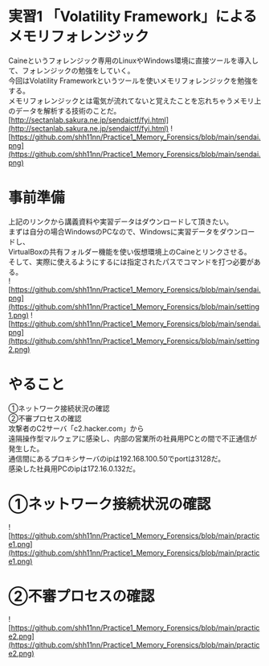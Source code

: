 # 実習1 「Volatility Framework」によるメモリフォレンジック
Caineというフォレンジック専用のLinuxやWindows環境に直接ツールを導入して、フォレンジックの勉強をしていく。<br>
今回はVolatility Frameworkというツールを使いメモリフォレンジックを勉強をする。<br>
メモリフォレンジックとは電気が流れてないと覚えたことを忘れちゃうメモリ上のデータを解析する技術のことだ。<br>
[http://sectanlab.sakura.ne.jp/sendaictf/fyi.html](http://sectanlab.sakura.ne.jp/sendaictf/fyi.html)
![https://github.com/shh11nn/Practice1_Memory_Forensics/blob/main/sendai.png](https://github.com/shh11nn/Practice1_Memory_Forensics/blob/main/sendai.png)
# 事前準備
上記のリンクから講義資料や実習データはダウンロードして頂きたい。<br>
まずは自分の場合WindowsのPCなので、Windowsに実習データをダウンロードし、<br>
VirtualBoxの共有フォルダー機能を使い仮想環境上のCaineとリンクさせる。<br>
そして、実際に使えるようにするには指定されたパスでコマンドを打つ必要がある。<br>
![https://github.com/shh11nn/Practice1_Memory_Forensics/blob/main/sendai.png](https://github.com/shh11nn/Practice1_Memory_Forensics/blob/main/setting1.png)
![https://github.com/shh11nn/Practice1_Memory_Forensics/blob/main/sendai.png](https://github.com/shh11nn/Practice1_Memory_Forensics/blob/main/setting2.png)
# やること
①ネットワーク接続状況の確認<br>
②不審プロセスの確認<br>
攻撃者のC2サーバ「c2.hacker.com」から<br>
遠隔操作型マルウェアに感染し、内部の営業所の社員用PCとの間で不正通信が発生した。<br>
通信間にあるプロキシサーバのipは192.168.100.50でportは3128だ。<br>
感染した社員用PCのipは172.16.0.132だ。<br>

# ①ネットワーク接続状況の確認
![https://github.com/shh11nn/Practice1_Memory_Forensics/blob/main/practice1.png](https://github.com/shh11nn/Practice1_Memory_Forensics/blob/main/practice1.png)
# ②不審プロセスの確認
![https://github.com/shh11nn/Practice1_Memory_Forensics/blob/main/practice2.png](https://github.com/shh11nn/Practice1_Memory_Forensics/blob/main/practice2.png)
